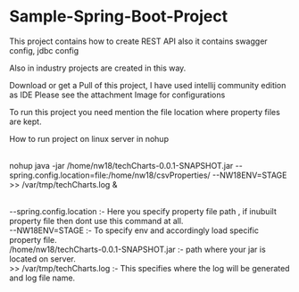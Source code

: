 # Sample-Spring-Boot-Project
This project contains how to create REST API also it contains swagger config, jdbc config

Also in industry projects are created in this way.

Download or get a Pull of this project, I have used intellij community edition as IDE
Please see the attachment Image for configurations

To run this project you need mention the file location where property files are kept.

How to run project on linux server in nohup

<br/> nohup java -jar /home/nw18/techCharts-0.0.1-SNAPSHOT.jar --spring.config.location=file:/home/nw18/csvProperties/ --NW18ENV=STAGE >> /var/tmp/techCharts.log &

<br/>--spring.config.location :- Here you specify property file path , if inubuilt property file then dont use this command at all.
<br/>--NW18ENV=STAGE :- To specify env and accordingly load specific property file.
<br/>/home/nw18/techCharts-0.0.1-SNAPSHOT.jar :- path where your jar is located on server.
<br/>>> /var/tmp/techCharts.log  :- This specifies where the log will be generated and log file name.


